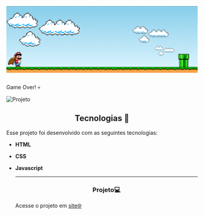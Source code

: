 <p align="center">
  <img alt="Projeto" src="./cover.png.png">

</p>

<p>Game Over! 💀
</p>
 <img alt="Projeto" src="./colisão.png">



<!--  -->


<h2 align="center">Tecnologias 🚀</h2>
   
<p>Esse projeto foi desenvolvido com as seguintes tecnologias:</p>

- **HTML**
- **CSS**
- **Javascript**


  
  ---
  <h3 align="center">Projeto💻 </h3>
  <p>Acesse o projeto em <a href="https://micaela-marques.github.io/CalculateIMC/"> site🌐
  </p>
